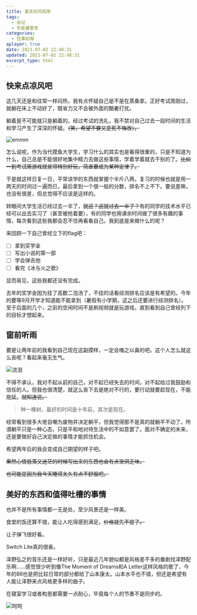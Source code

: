 ```yaml
---
title: 夏天的风和雨
tags:
  - 杂记
  - 负能量警告
categories:
  - 往事如烟
aplayer: true
date: 2021-07-02 22:48:31
updated: 2021-07-02 22:48:31
excerpt_type: html
---
```


<meting-js id="499027" server="netease" type="song" theme="#C20C0C"></meting-js>

## 快来点凉风吧

这几天还是和往常一样闷热，我有点怀疑自己是不是在蒸桑拿。正好考试周刚过，就躺在床上不动好了，既省力又不会被外面的酷暑打扰。

躺着是不可能就只是躺着的，经过考试的洗礼，我不禁对自己过去一段时间的生活和学习产生了深深的怀疑。~~（笑，希望不要又是死不悔改）。~~

![emmm](https://i.loli.net/2021/07/02/6eLrusJTcW4w3jG.gif)

<!-- more -->

怎么说呢，作为当代摸鱼大学生，学习什么的其实也是看得很重的，只是不知道为什么，自己总是不能很好地集中精力去做这些事情，学着学着就去干别的了。~~比如一到考试周游戏就变得特别好玩，简直要成为某种定律了。~~

于是就这样日复一日，平常该学的东西就掌握个半斤八两，复习的时候也就是用一两天的时间过一遍而已，最后拿到一个很一般的分数，排名不上不下。要说差嘛，也没有很差，但总觉得不应该是这样的。

转眼间大学生活已经过去一半了，~~就这？这就过去一半了？~~有的同学的技术水平已经可以出去实习了（甚至被抢着要），有的同学也用课余时间做了很多有趣的事情，每次看到这些我都会忍不住再看看自己。我到底是来做什么的呢？

来回顾一下自己曾经立下的flag吧：

- [ ] 拿到奖学金
- [ ] 写出小说的第一部
- [ ] 学会弹吉他
- [ ] 看完《冰与火之歌》

显而易见，这些我都还没有完成。

去年的奖学金因为挂了高数二泡汤了，不挂的话看综测排名应该是有希望的。今年的要等9月开学才知道能不能拿到（暑假有小学期，这之后还要进行综测排名）。至于后面的几个，之前的空闲时间不是刷视频就是玩游戏，直到看到自己曾经列下的目标才想起来。

## 窗前听雨

要是让两年前的我看到自己现在这副摸样，一定会嗤之以鼻的吧。这个人怎么就这么丧呢？看起来毫无生气。

![流泪](https://i.loli.net/2021/07/02/pM5BYo7iWa3knI9.jpg)

不得不承认，我对不起从前的自己，对不起已经失去的时间，对不起给过我鼓励和信任的人。但我也很清楚，就这么丧下去是绝对不行的，要行动就要趁现在，不能拖延。~~就知道说。~~

> 种一棵树，最好的时间是十年前，其次是现在。

经常看到很多大佬自嘲为废物并决定躺平，但我觉得那不是真的就躺平不动了。所谓躺平只是一种心态，只是平和地对待生活中的不如意罢了。面对不确定的未来，还是要做好自己决定做的事情才能抓住机会。

希望两年后的我会变成自己期望的样子吧。

~~果然心情低落又迷茫的时候写出来的东西也会有点空洞乏味。~~

~~也可能是因为我今天睡得太久有点不舒服吧。~~

## 美好的东西和值得吐槽的事情

也并不是所有事情都一无是处，至少风景还是一样美。

食堂的饭还算不错，能让人吃得感到满足。~~价格就先不提了。~~

让子弹飞很好看。

Switch Lite真的很香。

泽野弘之的音乐还是一样好听，只是最近几年貌似都是风格差不多的番剧找泽野配乐啊……感觉很少听到像The Moment of Dreams和A Letter这样风格的歌了，今年的86也是把比较日常的部分都给了山本康太。山本水平也不错，但还是希望有人能让泽野来点风格更多样的曲子。

在寝室学习或者构思都需要一点耐心，毕竟每个人的节奏不是同步的。

![呵呵](https://i.loli.net/2021/07/02/U5jciBYNrxG3bXH.jpg)

